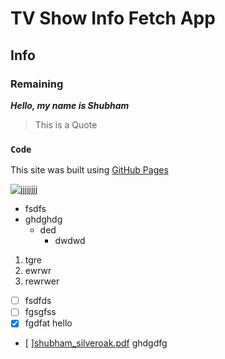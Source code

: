 # TV Show Info Fetch App 
## Info
### Remaining

***Hello, my name is Shubham***
> This is a Quote
### `Code`

This site was built using [GitHub Pages](https://pages.github.com/)

![jjjjjjjj](https://images.unsplash.com/photo-1661956602944-249bcd04b63f?ixlib=rb-4.0.3&ixid=MnwxMjA3fDF8MHxwaG90by1wYWdlfHx8fGVufDB8fHx8&auto=format&fit=crop&w=1770&q=80)


- fsdfs
- ghdghdg
  - ded
    - dwdwd

1. tgre
2. ewrwr
3. rewrwer

- [ ] fsdfds
- [ ] fgsgfss
- [x] fgdfat hello
- [ ][shubham_silveroak.pdf](https://github.com/shubham-poddar-dev/tv-show-app-js/files/10720347/shubham_silveroak.pdf)
 ghdgdfg
